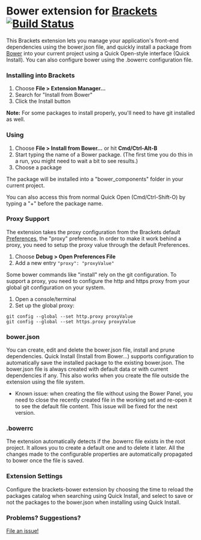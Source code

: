 # Bower extension for [Brackets](http://brackets.io) [![Build Status](https://travis-ci.org/albertinad/brackets-bower.svg?branch=master)](https://travis-ci.org/albertinad/brackets-bower)

This Brackets extension lets you manage your application's front-end dependencies using the bower.json file,
and quickly install a package from [Bower](http://bower.io) into your current project using a
Quick Open-style interface (Quick Install). You can also configure bower using the .bowerrc configuration file.

### Installing into Brackets

1. Choose **File > Extension Manager...**
2. Search for "Install from Bower"
3. Click the Install button

**Note:** For some packages to install properly, you'll need to have git installed as well.

### Using

1. Choose **File > Install from Bower...** or hit **Cmd/Ctrl-Alt-B**
2. Start typing the name of a Bower package. (The first time you do this in a run,
   you might need to wait a bit to see results.)
3. Choose a package

The package will be installed into a "bower_components" folder in your current project.

You can also access this from normal Quick Open (Cmd/Ctrl-Shift-O) by typing a "+"
before the package name.

### Proxy Support

The extension takes the proxy configuration from the Brackets default [Preferences](https://github.com/adobe/brackets/wiki/How-to-Use-Brackets#preferences),
the "proxy" preference. In order to make it work behind a proxy, you need to setup the proxy value
through the default Preferences.

1. Choose **Debug > Open Preferences File**
2. Add a new entry `"proxy": "proxyValue"`

Some bower commands like "install" rely on the git configuration. To support a proxy, you need
to configure the http and https proxy from your global git configuration on your system.

1. Open a console/terminal
2. Set up the global proxy:
```
git config --global --set http.proxy proxyValue
git config --global --set https.proxy proxyValue
```

### bower.json

You can create, edit and delete the bower.json file, install and prune dependencies. Quick Install (Install from Bower...) supports
configuration to automatically save the installed package to the existing bower.json.
The bower.json file is always created with default data or with current dependencies if any. This also works when you create the
file outside the extension using the file system.

* Known issue: when creating the file without using the Bower Panel, you need to close the recently created file in the working set and
re-open it to see the default file content. This issue will be fixed for the next version.

### .bowerrc

The extension automatically detects if the .bowerrc file exists in the root project.
It allows you to create a default one and to delete it later. All the changes made to
the configurable properties are automatically propagated to bower once the file is
saved.

### Extension Settings

Configure the brackets-bower extension by choosing the time to reload the packages catalog when searching using Quick Install,
and select to save or not the packages to the bower.json when installing using Quick Install.

### Problems? Suggestions?

[File an issue!](https://github.com/albertinad/brackets-bower/issues)
